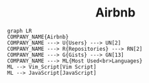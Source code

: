 <h1 align="center">Airbnb</h1>

```mermaid
graph LR
COMPANY_NAME{Airbnb}
COMPANY_NAME ---> U{Users} ---> UN[2]
COMPANY_NAME ---> R{Repositories} ---> RN[2]
COMPANY_NAME ---> G{Gists} ---> GN[13]
COMPANY_NAME ---> ML{Most Used<br>Languages}
ML --> Vim_Script[Vim Script]
ML --> JavaScript[JavaScript]
```
